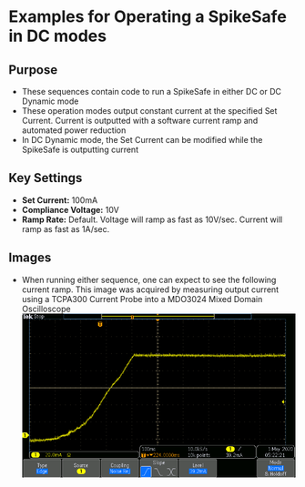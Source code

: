 # Examples for Operating a SpikeSafe in DC modes

## Purpose
- These sequences contain code to run a SpikeSafe in either DC or DC Dynamic mode
- These operation modes output constant current at the specified Set Current. Current is outputted with a software current ramp and automated power reduction
- In DC Dynamic mode, the Set Current can be modified while the SpikeSafe is outputting current

## Key Settings
- **Set Current:** 100mA
- **Compliance Voltage:** 10V
- **Ramp Rate:** Default. Voltage will ramp as fast as 10V/sec. Current will ramp as fast as 1A/sec.

## Images
- When running either sequence, one can expect to see the following current ramp. This image was acquired by measuring output current using a TCPA300 Current Probe into a MDO3024 Mixed Domain Oscilloscope
![](DC_Ramp.png)
